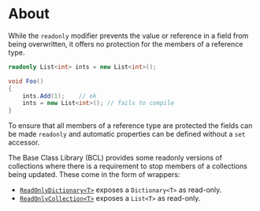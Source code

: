 # About

While the `readonly` modifier prevents the value or reference in a field from being overwritten, it offers no protection for the members of a reference type.

```csharp
readonly List<int> ints = new List<int>();

void Foo()
{
    ints.Add(1);    // ok
    ints = new List<int>(); // fails to compile
}
```

To ensure that all members of a reference type are protected the fields can be made `readonly` and automatic properties can be defined without a `set` accessor.

The Base Class Library (BCL) provides some readonly versions of collections where there is a requirement to stop members of a collections being updated. These come in the form of wrappers:

- [`ReadOnlyDictionary<T>`](https://docs.microsoft.com/en-us/dotnet/api/system.collections.objectmodel.readonlydictionary-2?view=net-5.0) exposes a `Dictionary<T>` as read-only.
- [`ReadOnlyCollection<T>`](https://docs.microsoft.com/en-us/dotnet/api/system.collections.objectmodel.readonlycollection-1?view=net-5.0) exposes a `List<T>` as read-only.

